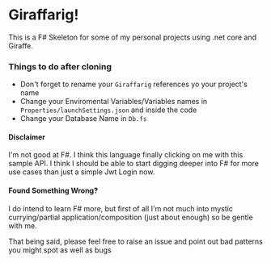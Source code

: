 # Giraffarig!

This is a F# Skeleton for some of my personal projects using .net core and Giraffe.

### Things to do after cloning
- Don't forget to rename your `Giraffarig` references yo your project's name
- Change your Enviromental Variables/Variables names in `Properties/launchSettings.json` and inside the code
- Change your Database Name in `Db.fs`


#### Disclaimer
I'm not good at F#. I think this language finally clicking on me with this sample API.
I think I should be able to start digging deeper into F# for more use cases than just a simple Jwt Login now.

#### Found Something Wrong?
I do intend to learn F# more, but first of all I'm not much into mystic currying/partial application/composition (just about enough) so be gentle with me.

That being said, please feel free to raise an issue and point out bad patterns you might spot as well as bugs
